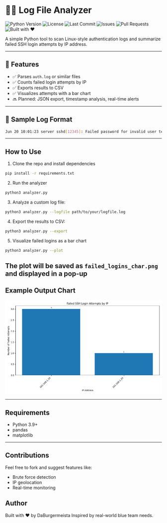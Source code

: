 # 🕵️‍♂️ Log File Analyzer

![Python Version](https://img.shields.io/badge/python-3.9%2B-blue?style=flat-square&logo=python)
![License](https://img.shields.io/badge/license-MIT-green?style=flat-square)
![Last Commit](https://img.shields.io/github/last-commit/DaBurgermeista/log-file-analyzer?style=flat-square)
![Issues](https://img.shields.io/github/issues/DaBurgermeista/log-file-analyzer?style=flat-square)
![Pull Requests](https://img.shields.io/github/issues-pr/DaBurgermeista/log-file-analyzer?style=flat-square)
![Built with ❤️](https://img.shields.io/badge/Built%20with-%E2%9D%A4-red?style=flat-square)


A simple Python tool to scan Linux-style authentication logs and summarize failed SSH login attempts by IP address.

---

## 🚀 Features

- ✅ Parses `auth.log` or similar files
- ✅ Counts failed login attempts by IP
- ✅ Exports results to CSV
- ✅ Visualizes attempts with a bar chart
- 🔜 Planned: JSON export, timestamp analysis, real-time alerts

---

## 📂 Sample Log Format

```bash
Jun 20 10:01:23 server sshd[12345]: Failed password for invalid user testuser from 192.168.1.10 port 54321 ssh2
```
---
## How to Use

1. Clone the repo and install dependencies

```bash
pip install -r requirements.txt
```
2. Run the analyzer
```bash
python3 analyzer.py
```
3. Analyze a custom log file:
```bash
python3 analyzer.py --logfile path/to/your/logfile.log
```
4. Export the results to CSV:
```bash
python3 analyzer.py --export
```
5. Visualize failed logins as a bar chart
```bash
python3 analyzer.py --plot
```
The plot will be saved as `failed_logins_char.png` and displayed in a pop-up
---
## Example Output Chart
![alt text](docs/failed_logins_chart.png)

---

## Requirements
- Python 3.9+
- pandas
- matplotlib

---

## Contributions
Feel free to fork and suggest features like:
- Brute force detection
- IP geolocation
- Real-time monitoring

## Author
Built with ❤️ by DaBurgermeista
Inspired by real-world blue team needs.
